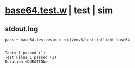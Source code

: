 # [base64.test.w](../../../../../../examples/tests/sdk_tests/util/base64.test.w) | test | sim

## stdout.log
```log
pass ─ base64.test.wsim » root/env0/test:inflight base64
 
 
Tests 1 passed (1)
Test Files 1 passed (1)
Duration <DURATION>
```

